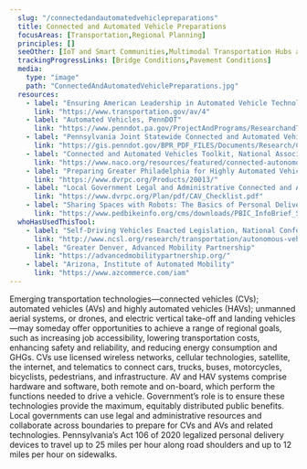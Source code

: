 ```yaml
---
  slug: "/connectedandautomatedvehiclepreparations"
  title: Connected and Automated Vehicle Preparations
  focusAreas: [Transportation,Regional Planning]
  principles: []
  seeOther: [IoT and Smart Communities,Multimodal Transportation Hubs and Connections,Curbside Management]
  trackingProgressLinks: [Bridge Conditions,Pavement Conditions]
  media: 
    type: "image"
    path: "ConnectedAndAutomatedVehiclePreparations.jpg"
  resources: 
    - label: "Ensuring American Leadership in Automated Vehicle Technologies: Automated Vehicles 4.0"
      link: "https://www.transportation.gov/av/4"
    - label: "Automated Vehicles, PennDOT"
      link: "https://www.penndot.pa.gov/ProjectAndPrograms/ResearchandTesting/Autonomous%20_Vehicles/Pages/Automated%20Vehicle.aspx"
    - label: "Pennsylvania Joint Statewide Connected and Automated Vehicles Strategic Plan, PennDOT"
      link: "https://gis.penndot.gov/BPR_PDF_FILES/Documents/Research/Complete%20Projects/Operations/Pennsylvania_Automated_Vehicle_Strategic_Plan.pdf"
    - label: "Connected and Automated Vehicles Toolkit, National Association of Counties"
      link: "https://www.naco.org/resources/featured/connected-autonomous-vehicles-toolkit"
    - label: "Preparing Greater Philadelphia for Highly Automated Vehicles, DVRPC"
      link: "https://www.dvrpc.org/Products/20013/"
    - label: "Local Government Legal and Administrative Connected and Automated Vehicle (CAV) Checklist, DVRPC"
      link: "https://www.dvrpc.org/Plan/pdf/CAV_Checklist.pdf"
    - label: "Sharing Spaces with Robots: The Basics of Personal Delivery Devices, Pedestrian and Bicycle Information Center (2019)"
      link: "https://www.pedbikeinfo.org/cms/downloads/PBIC_InfoBrief_SharingSpaceswithRobots.pdf"
  whoHasUsedThisTool: 
    - label: "Self-Driving Vehicles Enacted Legislation, National Conference of State Legislatures (2018)"
      link: "http://www.ncsl.org/research/transportation/autonomous-vehicles-self-driving-vehicles-enacted-legislation.aspx"
    - label: "Greater Denver, Advanced Mobility Partnership"
      link: "https://advancedmobilitypartnership.org/"
    - label: "Arizona, Institute of Automated Mobility"
      link: "https://www.azcommerce.com/iam"
---
```


Emerging transportation technologies—connected vehicles (CVs); automated vehicles (AVs) and highly automated vehicles (HAVs); unmanned aerial systems, or drones, and electric vertical take-off and landing vehicles—may someday offer opportunities to achieve a range of regional goals, such as increasing job accessibility, lowering transportation costs, enhancing safety and reliability, and reducing energy consumption and GHGs. CVs use licensed wireless networks, cellular technologies, satellite, the internet, and telematics to connect cars, trucks, buses, motorcycles, bicyclists, pedestrians, and infrastructure. AV and HAV systems comprise hardware and software, both remote and on-board, which perform the functions needed to drive a vehicle. Government’s role is to ensure these technologies provide the maximum, equitably distributed public benefits. Local governments can use legal and administrative resources and collaborate across boundaries to prepare for CVs and AVs and related technologies. Pennsylvania’s Act 106 of 2020 legalized personal delivery devices to travel up to 25 miles per hour along road shoulders and up to 12 miles per hour on sidewalks.
